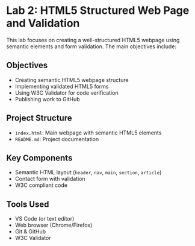 # Lab 2: HTML5 Structured Web Page and Validation

This lab focuses on creating a well-structured HTML5 webpage using semantic elements and form validation. The main objectives include:

## Objectives
- Creating semantic HTML5 webpage structure
- Implementing validated HTML5 forms
- Using W3C Validator for code verification
- Publishing work to GitHub

## Project Structure
- `index.html`: Main webpage with semantic HTML5 elements
- `README.md`: Project documentation

## Key Components
- Semantic HTML layout (`header`, `nav`, `main`, `section`, `article`)
- Contact form with validation
- W3C compliant code

## Tools Used
- VS Code (or text editor)
- Web browser (Chrome/Firefox)
- Git & GitHub
- W3C Validator